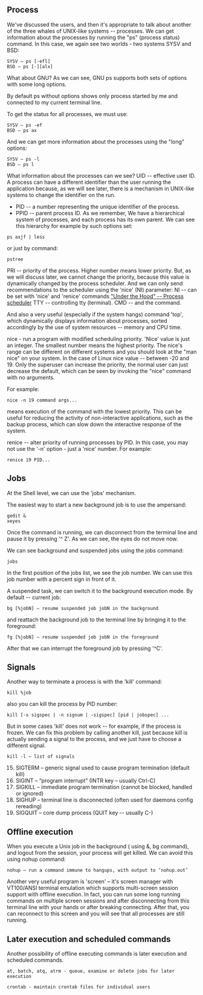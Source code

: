 ## Process

We've discussed the users, and then it's appropriate to talk about another of the three whales of UNIX-like systems -- processes. We can get information about the processes by running the "ps" (process status) command. In this case, we again see two worlds - two systems SYSV and BSD:
```
SYSV – ps [-efl]
BSD – ps [-][alx]
```
What about GNU? As we can see, GNU ps supports both sets of options with some long options.

By default ps without options shows only process started by me and connected to my current terminal line.

To get the status for all processes, we must use:
```
SYSV – ps -ef
BSD – ps ax
```
And we can get more information about the processes using the "long" options:
```
SYSV – ps -l
BSD – ps l
```
What information about the processes can we see? 
UID -- effective user ID. A process can have a different identifier than the user running the application because, as we will see later, there is a mechanism in UNIX-like systems to change the identifier on the run.
* PID -- a number representing the unique identifier of the process.
* PPID -- parent process ID. As we remember, We have a hierarchical system of processes, and each process has its own parent. We can see this hierarchy for example by such options set:
```
ps axjf | less
```
or just by command:
```
pstree
```
PRI -- priority of the process. Higher number means lower priority. But, as we will discuss later, we cannot change the priority, because this value is dynamically changed by the process scheduler. And we can only send recommendations to the scheduler using the 'nice' (NI) parameter:
NI -- can be set with 'nice' and 'renice' commands
["Under the Hood" -- Process scheduler](under_the_hood/scheduler.md)
TTY -- controlling tty (terminal).
CMD -- and the command.

And also a very useful (especially if the system hangs) command 'top', which dynamically displays information about processes, sorted accordingly by the use of system resources -- memory and CPU time.

nice - run a program with modified scheduling priority. 'Nice' value is just an integer.  The smallest number means the highest priority. The nice's range can be different on different systems and you should look at the "man nice" on your system. In the case of Linux nice value -- between -20 and 19. Only the superuser can increase the priority, the normal user can just decrease the default, which can be seen by invoking the "nice" command with no arguments.

For example:
```
nice -n 19 command args...
```
means execution of the command with the lowest priority. This can be useful for reducing the activity of non-interactive applications, such as the backup process, which can slow down the interactive response of the system.

renice -- alter priority of running processes by PID. In this case, you may not use the '-n' option - just a 'nice' number. For example:
```
renice 19 PID...
```

## Jobs

At the Shell level, we can use the 'jobs' mechanism.

The easiest way to start a new background job is to use the ampersand:
```
gedit &
xeyes
```

Once the command is running, we can disconnect from the terminal line and pause it by pressing '^ Z'. As we can see, the eyes do not move now.

We can see background and suspended jobs using the jobs command:
```
jobs
```
In the first position of the jobs list, we see the job number. We can use this job number with a percent sign in front of it.

A suspended task, we can switch it to the background execution mode. By default -- current job:
```
bg [%jobN] – resume suspended job jobN in the background
```
and reattach the background job to the terminal line by bringing it to the foreground:
```
fg [%jobN] – resume suspended job jobN in the foreground
```
After that we can interrupt the foreground job by pressing '^C'.

## Signals

Another way to terminate a process is with the 'kill' command:
```
kill %job
```
also you can kill the process by PID number:
```
kill [-s sigspec | -n signum | -sigspec] [pid | jobspec] ...
```
But in some cases 'kill' does not work -- for example, if the process is frozen. We can fix this problem by calling another kill, just because kill is actually sending a signal to the process, and we just have to choose a different signal. 
```
kill -l – list of signals
```
15) SIGTERM – generic signal used to cause program termination (default kill)
2) SIGINT – “program interrupt” (INTR key – usually Ctrl-C)
9) SIGKILL – immediate program termination (cannot be blocked, handled or ignored)
1) SIGHUP – terminal line is disconnected (often used for daemons config rereading)
3) SIGQUIT – core dump process (QUIT key -- usually C-\)

## Offline execution

When you execute a Unix job in the background ( using &, bg command), and logout from the session, your process will get killed. We can avoid this using nohup command:
```
nohup – run a command immune to hangups, with output to ‘nohup.out’
```
Another very useful program is 'screen' – it's screen manager with VT100/ANSI terminal emulation which supports multi-screen session support with offline execution. In fact, you can run some long running commands on multiple screen sessions and after disconnecting from this terminal line with your hands or after breaking connecting. After that, you can reconnect to this screen and you will see that all processes are still running.

## Later execution and scheduled commands

Another possibility of offline executing commands is later execution and scheduled commands.
```
at, batch, atq, atrm - queue, examine or delete jobs for later execution
```
```
crontab - maintain crontab files for individual users
```
